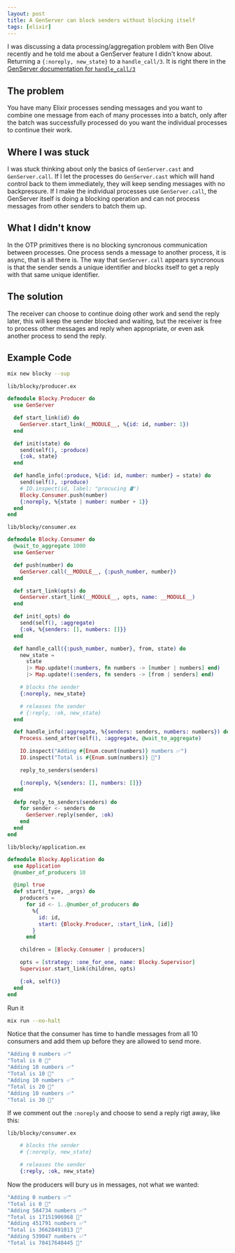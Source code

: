 ```yaml
---
layout: post
title: A GenServer can block senders without blocking itself
tags: [elixir]
---
```


I was discussing a data processing/aggregation problem with Ben Olive recently and he told me about a GenServer feature I didn't know about. Returning a `{:noreply, new_state}` to a `handle_call/3`. It is right there in the [GenServer documentation for `handle_call/3`](https://hexdocs.pm/elixir/1.14.0/GenServer.html#c:handle_call/3)

## The problem

You have many Elixir processes sending messages and you want to combine one message from each of many processes into a batch, only after the batch was successfully processed do you want the individual processes to continue their work.

## Where I was stuck

I was stuck thinking about only the basics of `GenServer.cast` and `GenServer.call`. If I let the processes do `GenServer.cast` which will hand control back to them immediately, they will keep sending messages with no backpressure. If I make the individual processes use `GenServer.call`, the GenServer itself is doing a blocking operation and can not process messages from other senders to batch them up.

## What I didn't know

In the OTP primitives there is no blocking syncronous communication between processes. One process sends a message to another process, it is async, that is all there is. The way that `GenServer.call` appears syncronous is that the sender sends a unique identifier and blocks itself to get a reply with that same unique identifier.

## The solution

The receiver can choose to continue doing other work and send the reply later, this will keep the sender blocked and waiting, but the receiver is free to process other messages and reply when appropriate, or even ask another process to send the reply.

## Example Code

```bash
mix new blocky --sup
```

`lib/blocky/producer.ex`
```elixir
defmodule Blocky.Producer do
  use GenServer

  def start_link(id) do
    GenServer.start_link(__MODULE__, %{id: id, number: 1})
  end

  def init(state) do
    send(self(), :produce)
    {:ok, state}
  end

  def handle_info(:produce, %{id: id, number: number} = state) do
    send(self(), :produce)
    # IO.inspect(id, label: "procucing 🛢")
    Blocky.Consumer.push(number)
    {:noreply, %{state | number: number + 1}}
  end
end
```

`lib/blocky/consumer.ex`
```elixir
defmodule Blocky.Consumer do
  @wait_to_aggregate 1000
  use GenServer

  def push(number) do
    GenServer.call(__MODULE__, {:push_number, number})
  end

  def start_link(opts) do
    GenServer.start_link(__MODULE__, opts, name: __MODULE__)
  end

  def init(_opts) do
    send(self(), :aggregate)
    {:ok, %{senders: [], numbers: []}}
  end

  def handle_call({:push_number, number}, from, state) do
    new_state =
      state
      |> Map.update!(:numbers, fn numbers -> [number | numbers] end)
      |> Map.update!(:senders, fn senders -> [from | senders] end)

    # blocks the sender
    {:noreply, new_state}

    # releases the sender
    # {:reply, :ok, new_state}
  end

  def handle_info(:aggregate, %{senders: senders, numbers: numbers}) do
    Process.send_after(self(), :aggregate, @wait_to_aggregate)

    IO.inspect("Adding #{Enum.count(numbers)} numbers ✅")
    IO.inspect("Total is #{Enum.sum(numbers)} 🧮")

    reply_to_senders(senders)

    {:noreply, %{senders: [], numbers: []}}
  end

  defp reply_to_senders(senders) do
    for sender <- senders do
      GenServer.reply(sender, :ok)
    end
  end
end
```

`lib/blocky/application.ex`
```elixir
defmodule Blocky.Application do
  use Application
  @number_of_producers 10

  @impl true
  def start(_type, _args) do
    producers =
      for id <- 1..@number_of_producers do
        %{
          id: id,
          start: {Blocky.Producer, :start_link, [id]}
        }
      end

    children = [Blocky.Consumer | producers]

    opts = [strategy: :one_for_one, name: Blocky.Supervisor]
    Supervisor.start_link(children, opts)

    {:ok, self()}
  end
end
```

Run it

```bash
mix run --no-halt
```

Notice that the consumer has time to handle messages from all 10 consumers and add them up before they are allowed to send more.
```elixir
"Adding 0 numbers ✅"
"Total is 0 🧮"
"Adding 10 numbers ✅"
"Total is 10 🧮"
"Adding 10 numbers ✅"
"Total is 20 🧮"
"Adding 10 numbers ✅"
"Total is 30 🧮"
```

If we comment out the `:noreply` and choose to send a reply rigt away, like this:

`lib/blocky/consumer.ex`
```elixir
    # blocks the sender
    # {:noreply, new_state}

    # releases the sender
    {:reply, :ok, new_state}
```

Now the producers will bury us in messages, not what we wanted:

```elixir
"Adding 0 numbers ✅"
"Total is 0 🧮"
"Adding 584734 numbers ✅"
"Total is 17151906968 🧮"
"Adding 451791 numbers ✅"
"Total is 36628491013 🧮"
"Adding 539047 numbers ✅"
"Total is 70417648445 🧮"
```
